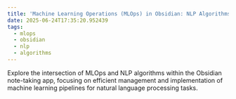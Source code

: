 ```yaml
---
title: 'Machine Learning Operations (MLOps) in Obsidian: NLP Algorithms'
date: 2025-06-24T17:35:20.952439
tags:
  - mlops
  - obsidian
  - nlp
  - algorithms
---
```


Explore the intersection of MLOps and NLP algorithms within the Obsidian note-taking app, focusing on efficient management and implementation of machine learning pipelines for natural language processing tasks.
